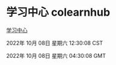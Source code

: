 # 学习中心 colearnhub
[学习中心](http://27.19.33.125:56308/colearnhub/)

2022年 10月 08日 星期六 12:30:08 CST

2022年 10月 08日 星期六 04:30:08 GMT
